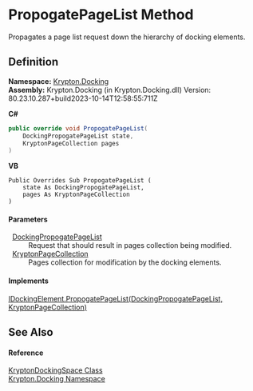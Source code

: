 # PropogatePageList Method


Propagates a page list request down the hierarchy of docking elements.



## Definition
**Namespace:** <a href="98399376-cf41-9454-4b4d-4fab2ca20bc7.md">Krypton.Docking</a>  
**Assembly:** Krypton.Docking (in Krypton.Docking.dll) Version: 80.23.10.287+build2023-10-14T12:58:55:711Z

**C#**
``` C#
public override void PropogatePageList(
	DockingPropogatePageList state,
	KryptonPageCollection pages
)
```
**VB**
``` VB
Public Overrides Sub PropogatePageList ( 
	state As DockingPropogatePageList,
	pages As KryptonPageCollection
)
```



#### Parameters
<dl><dt>  <a href="a117aaeb-63b6-f1c7-496f-81c894fc768e.md">DockingPropogatePageList</a></dt><dd>Request that should result in pages collection being modified.</dd><dt>  <a href="aa191959-9fda-d1f2-d8e9-3912d7654c1c.md">KryptonPageCollection</a></dt><dd>Pages collection for modification by the docking elements.</dd></dl>

#### Implements
<a href="82aa21eb-58b0-d0a5-1cad-7cd27f1d05cf.md">IDockingElement.PropogatePageList(DockingPropogatePageList, KryptonPageCollection)</a>  


## See Also


#### Reference
<a href="a03eb701-6ecf-04c7-7767-c6018d100410.md">KryptonDockingSpace Class</a>  
<a href="98399376-cf41-9454-4b4d-4fab2ca20bc7.md">Krypton.Docking Namespace</a>  
